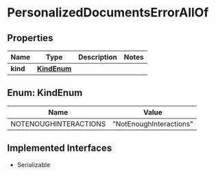 

# PersonalizedDocumentsErrorAllOf


## Properties

| Name | Type | Description | Notes |
|------------ | ------------- | ------------- | -------------|
|**kind** | [**KindEnum**](#KindEnum) |  |  |



## Enum: KindEnum

| Name | Value |
|---- | -----|
| NOTENOUGHINTERACTIONS | &quot;NotEnoughInteractions&quot; |


## Implemented Interfaces

* Serializable


